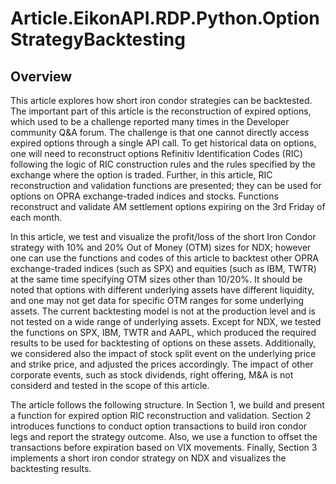 # Article.EikonAPI.RDP.Python.OptionStrategyBacktesting

## Overview

This article explores how short iron condor strategies can be backtested. The important part of this article is the reconstruction of expired options, which used to be a challenge reported many times in the Developer community Q&A forum. The challenge is that one cannot directly access expired options through a single API call. To get historical data on options, one will need to reconstruct options Refinitiv Identification Codes (RIC) following the logic of RIC construction rules and the rules specified by the exchange where the option is traded. Further, in this article, RIC reconstruction and validation functions are presented; they can be used for options on OPRA exchange-traded indices and stocks. Functions reconstruct and validate AM settlement options expiring on the 3rd Friday of each month.

In this article, we test and visualize the profit/loss of the short Iron Condor strategy with 10% and 20% Out of Money (OTM) sizes for NDX; however one can use the functions and codes of this article to backtest other OPRA exchange-traded indices (such as SPX) and equities (such as IBM, TWTR) at the same time specifying OTM sizes other than 10/20%. It should be noted that options with different underlying assets have different liquidity, and one may not get data for specific OTM ranges for some underlying assets. The current backtesting model is not at the production level and is not tested on a wide range of underlying assets. Except for NDX, we tested the functions on SPX, IBM, TWTR and AAPL, which produced the required results to be used for backtesting of options on these assets. Additionally, we considered also the impact of stock split event on the underlying price and strike price, and adjusted the prices accordingly. The impact of other corporate events, such as stock dividends, right offering, M&A is not considerd and tested in the scope of this article.

The article follows the following structure. In Section 1, we build and present a function for expired option RIC reconstruction and validation. Section 2 introduces functions to conduct option transactions to build iron condor legs and report the strategy outcome. Also, we use a function to offset the transactions before expiration based on VIX movements. Finally, Section 3 implements a short iron condor strategy on NDX and visualizes the backtesting results.
